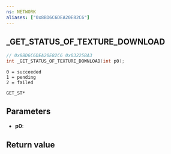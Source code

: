 ```yaml
---
ns: NETWORK
aliases: ["0x8BD6C6DEA20E82C6"]
---
```

## _GET_STATUS_OF_TEXTURE_DOWNLOAD

```c
// 0x8BD6C6DEA20E82C6 0x03225BA3
int _GET_STATUS_OF_TEXTURE_DOWNLOAD(int p0);
```

```
0 = succeeded
1 = pending
2 = failed

GET_ST*
```

## Parameters
* **p0**:

## Return value
